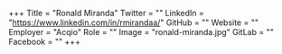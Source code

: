 +++
Title = "Ronald Miranda"
Twitter = ""
LinkedIn = "https://www.linkedin.com/in/rmirandaa/"
GitHub = ""
Website = ""
Employer = "Acqio"
Role = ""
Image = "ronald-miranda.jpg"
GitLab = ""
Facebook = ""
+++
